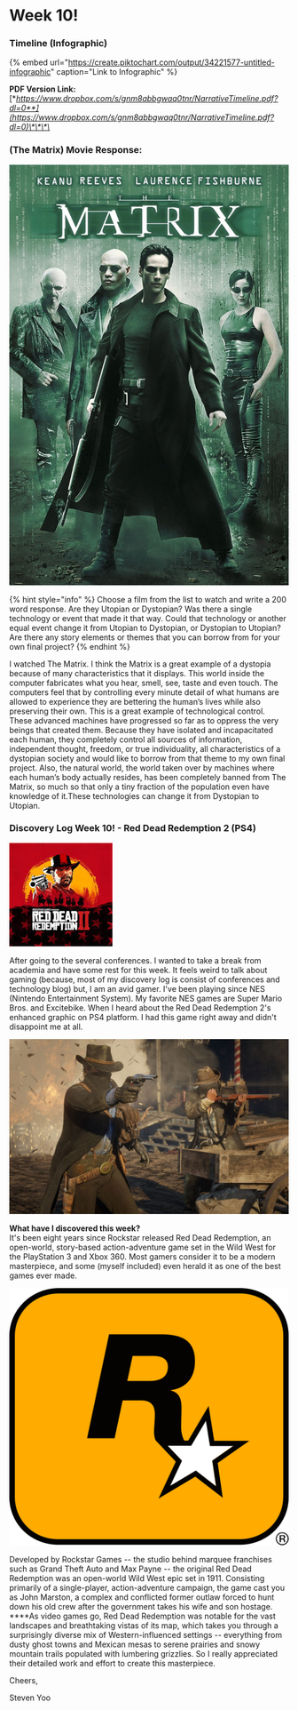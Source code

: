 # Week 10!

### Timeline \(Infographic\)

{% embed url="https://create.piktochart.com/output/34221577-untitled-infographic" caption="Link to Infographic" %}

**PDF Version Link:** [**https://www.dropbox.com/s/gnm8abbgwaq0tnr/NarrativeTimeline.pdf?dl=0**](https://www.dropbox.com/s/gnm8abbgwaq0tnr/NarrativeTimeline.pdf?dl=0)\*\*\*\*

### \(The Matrix\) Movie Response:

![The Matrix \(1999\)](../.gitbook/assets/image%20%285%29.png)

{% hint style="info" %}
Choose a film from the list to watch and write a 200 word response. Are they Utopian or Dystopian? Was there a single technology or event that made it that way. Could that technology or another equal event change it from Utopian to Dystopian, or Dystopian to Utopian? Are there any story elements or themes that you can borrow from for your own final project?
{% endhint %}

I watched The Matrix. I think the Matrix is a great example of a dystopia because of many characteristics that it displays. This world inside the computer fabricates what you hear, smell, see, taste and even touch. The computers feel that by controlling every minute detail of what humans are allowed to experience they are bettering the human’s lives while also preserving their own. This is a great example of technological control. These advanced machines have progressed so far as to oppress the very beings that created them. Because they have isolated and incapacitated each human, they completely control all sources of information, independent thought, freedom, or true individuality, all characteristics of a dystopian society and would like to borrow from that theme to my own final project. Also, the natural world, the world taken over by machines where each human’s body actually resides, has been completely banned from The Matrix, so much so that only a tiny fraction of the population even have knowledge of it.These technologies can change it from Dystopian to Utopian. 

### Discovery Log Week 10! - Red Dead Redemption 2 \(PS4\)

![](../.gitbook/assets/image%20%281%29.png)

  
After going to the several conferences. I wanted to take a break from academia and have some rest for this week. It feels weird to talk about gaming \(because, most of my discovery log is consist of conferences and technology blog\) but, I am an avid gamer. I've been playing since NES \(Nintendo Entertainment System\). My favorite NES games are Super Mario Bros. and Excitebike. When I heard about the Red Dead Redemption 2's enhanced graphic on PS4 platform. I had this game right away and didn't disappoint me at all. 

![Gameplay](../.gitbook/assets/image.png)

**What have I discovered this week?**  
It's been eight years since Rockstar released Red Dead Redemption, an open-world, story-based action-adventure game set in the Wild West for the PlayStation 3 and Xbox 360. Most gamers consider it to be a modern masterpiece, and some \(myself included\) even herald it as one of the best games ever made.

![Rockstar logo](../.gitbook/assets/image%20%288%29.png)

Developed by Rockstar Games -- the studio behind marquee franchises such as Grand Theft Auto and Max Payne -- the original Red Dead Redemption was an open-world Wild West epic set in 1911. Consisting primarily of a single-player, action-adventure campaign, the game cast you as John Marston, a complex and conflicted former outlaw forced to hunt down his old crew after the government takes his wife and son hostage. ****As video games go, Red Dead Redemption was notable for the vast landscapes and breathtaking vistas of its map, which takes you through a surprisingly diverse mix of Western-influenced settings -- everything from dusty ghost towns and Mexican mesas to serene prairies and snowy mountain trails populated with lumbering grizzlies. So I really appreciated their detailed work and effort to create this masterpiece. 

Cheers,



Steven Yoo

